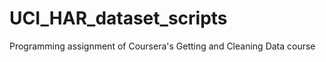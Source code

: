 UCI_HAR_dataset_scripts
=======================

Programming assignment of Coursera's Getting and Cleaning Data course
